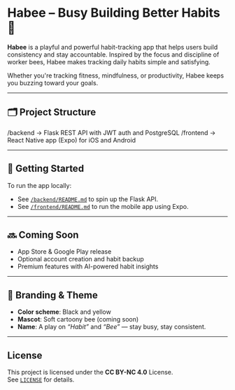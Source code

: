 # Habee – Busy Building Better Habits 🐝

**Habee** is a playful and powerful habit-tracking app that helps users build consistency and stay accountable. Inspired by the focus and discipline of worker bees, Habee makes tracking daily habits simple and satisfying.

Whether you're tracking fitness, mindfulness, or productivity, Habee keeps you buzzing toward your goals.

---

## 🗂️ Project Structure

/backend → Flask REST API with JWT auth and PostgreSQL
/frontend → React Native app (Expo) for iOS and Android

---

## 🚀 Getting Started

To run the app locally:

- See [`/backend/README.md`](backend/README.md) to spin up the Flask API.
- See [`/frontend/README.md`](frontend/README.md) to run the mobile app using Expo.

---

## 🔜 Coming Soon

- App Store & Google Play release
- Optional account creation and habit backup
- Premium features with AI-powered habit insights

---

## 🐝 Branding & Theme

- **Color scheme**: Black and yellow
- **Mascot**: Soft cartoony bee (coming soon)
- **Name**: A play on _“Habit”_ and _“Bee”_ — stay busy, stay consistent.

---

## License

This project is licensed under the **CC BY-NC 4.0** License.  
See [`LICENSE`](./LICENSE) for details.
